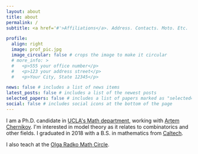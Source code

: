 ```yaml
---
layout: about
title: about
permalink: /
subtitle: <a href='#'>Affiliations</a>. Address. Contacts. Moto. Etc.

profile:
  align: right
  image: prof_pic.jpg
  image_circular: false # crops the image to make it circular
  # more_info: >
  #   <p>555 your office number</p>
  #   <p>123 your address street</p>
  #   <p>Your City, State 12345</p>

news: false # includes a list of news items
latest_posts: false # includes a list of the newest posts
selected_papers: false # includes a list of papers marked as "selected={true}"
social: false # includes social icons at the bottom of the page
---
```


I am a Ph.D. candidate in <a href="https://www.math.ucla.edu/">UCLA's Math department</a>, working with <a href="https://www.math.ucla.edu/~chernikov/">Artem Chernikov</a>.
I'm interested in model theory as it relates to combinatorics and other fields.
I graduated in 2018 with a B.S. in mathematics from <a href="http://pma.divisions.caltech.edu/research-and-academics/mathematics">Caltech</a>.

I also teach at the <a href="https://circles.math.ucla.edu/circles/">Olga Radko Math Circle</a>.